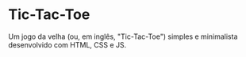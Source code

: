 # Tic-Tac-Toe
Um jogo da velha (ou, em inglês, "Tic-Tac-Toe") simples e minimalista desenvolvido com HTML, CSS e JS.
